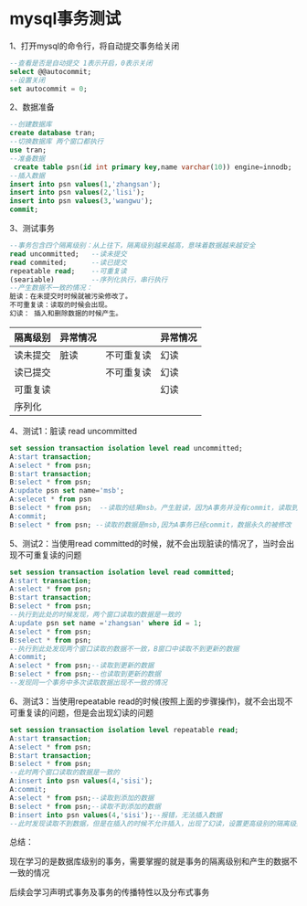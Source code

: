 # mysql事务测试

1、打开mysql的命令行，将自动提交事务给关闭

```sql
--查看是否是自动提交 1表示开启，0表示关闭
select @@autocommit;
--设置关闭
set autocommit = 0;
```

2、数据准备

```sql
--创建数据库
create database tran;
--切换数据库 两个窗口都执行
use tran;
--准备数据
 create table psn(id int primary key,name varchar(10)) engine=innodb;
--插入数据
insert into psn values(1,'zhangsan');
insert into psn values(2,'lisi');
insert into psn values(3,'wangwu');
commit;
```

3、测试事务

```sql
--事务包含四个隔离级别：从上往下，隔离级别越来越高，意味着数据越来越安全
read uncommitted; 	--读未提交
read commited;		--读已提交
repeatable read;	--可重复读
(seariable)			--序列化执行，串行执行
--产生数据不一致的情况：
脏读：在未提交时时候就被污染修改了。
不可重复读：读取的时候会出现。
幻读： 插入和删除数据的时候产生。
```

| 隔离级别 | 异常情况 |            | 异常情况 |
| -------- | -------- | ---------- | -------- |
| 读未提交 | 脏读     | 不可重复读 | 幻读     |
| 读已提交 |          | 不可重复读 | 幻读     |
| 可重复读 |          |            | 幻读     |
| 序列化   |          |            |          |



4、测试1：脏读 read uncommitted

```sql
set session transaction isolation level read uncommitted;
A:start transaction;
A:select * from psn;
B:start transaction;
B:select * from psn;
A:update psn set name='msb';
A:selecet * from psn
B:select * from psn;  --读取的结果msb。产生脏读，因为A事务并没有commit，读取到了不存在的数据
A:commit;
B:select * from psn; --读取的数据是msb,因为A事务已经commit，数据永久的被修改
```

5、测试2：当使用read committed的时候，就不会出现脏读的情况了，当时会出现不可重复读的问题

```sql
set session transaction isolation level read committed;
A:start transaction;
A:select * from psn;
B:start transaction;
B:select * from psn;
--执行到此处的时候发现，两个窗口读取的数据是一致的
A:update psn set name ='zhangsan' where id = 1;
A:select * from psn;
B:select * from psn;
--执行到此处发现两个窗口读取的数据不一致，B窗口中读取不到更新的数据
A:commit;
A:select * from psn;--读取到更新的数据
B:select * from psn;--也读取到更新的数据
--发现同一个事务中多次读取数据出现不一致的情况
```

6、测试3：当使用repeatable read的时候(按照上面的步骤操作)，就不会出现不可重复读的问题，但是会出现幻读的问题

```sql
set session transaction isolation level repeatable read;
A:start transaction;
A:select * from psn;
B:start transaction;
B:select * from psn;
--此时两个窗口读取的数据是一致的
A:insert into psn values(4,'sisi');
A:commit;
A:select * from psn;--读取到添加的数据
B:select * from psn;--读取不到添加的数据
B:insert into psn values(4,'sisi');--报错，无法插入数据
--此时发现读取不到数据，但是在插入的时候不允许插入，出现了幻读，设置更高级别的隔离级别即可解决
```



总结：

​	现在学习的是数据库级别的事务，需要掌握的就是事务的隔离级别和产生的数据不一致的情况

后续会学习声明式事务及事务的传播特性以及分布式事务